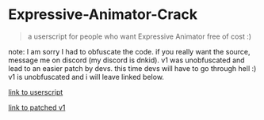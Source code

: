 # Expressive-Animator-Crack
> a userscript for people who want Expressive Animator free of cost :)

note: I am sorry I had to obfuscate the code. if you really want the source, message me on discord (my discord is dnkid). v1 was unobfuscated and lead to an easier patch by devs. this time devs will have to go through hell :) v1 is unobfuscated and i will leave linked below.

[link to userscript](https://github.com/danthekidd/Expressive-Animator-Crack/raw/main/Expressive%20Animator%20Crack.user.js)

[link to patched v1](https://greasyfork.org/en/scripts/492385-expressive-animator-crack-read-desc)
